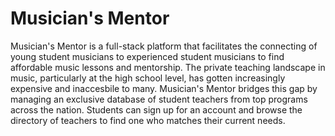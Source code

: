 # Musician's Mentor

Musician's Mentor is a full-stack platform that facilitates the connecting of young student musicians to experienced student musicians to find affordable music lessons and mentorship. The private teaching landscape in music, particularly at the high school level, has gotten increasingly expensive and inaccesbile to many. Musician's Mentor bridges this gap by managing an exclusive database of student teachers from top programs across the nation. Students can sign up for an account and browse the directory of teachers to find one who matches their current needs.

